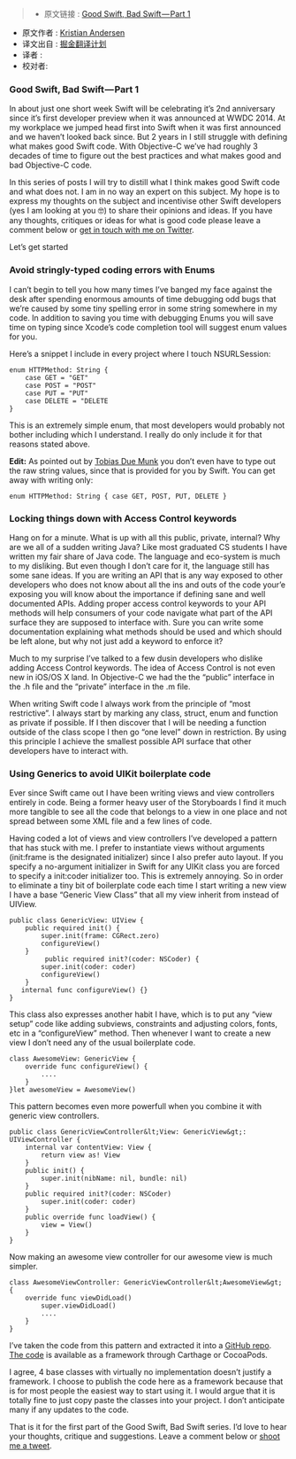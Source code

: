 >* 原文链接 : [Good Swift, Bad Swift — Part 1](https://medium.com/@ksmandersen/good-swift-bad-swift-part-1-f58f71da3575)
* 原文作者 : [Kristian Andersen](https://medium.com/@ksmandersen)
* 译文出自 : [掘金翻译计划](https://github.com/xitu/gold-miner)
* 译者 : 
* 校对者:


### Good Swift, Bad Swift — Part 1

In about just one short week Swift will be celebrating it’s 2nd anniversary since it’s first developer preview when it was announced at WWDC 2014\. At my workplace we jumped head first into Swift when it was first announced and we haven’t looked back since. But 2 years in I still struggle with defining what makes good Swift code. With Objective-C we’ve had roughly 3 decades of time to figure out the best practices and what makes good and bad Objective-C code.

In this series of posts I will try to distill what I think makes good Swift code and what does not. I am in no way an expert on this subject. My hope is to express my thoughts on the subject and incentivise other Swift developers (yes I am looking at you 🤓) to share their opinions and ideas. If you have any thoughts, critiques or ideas for what is good code please leave a comment below or [get in touch with me on Twitter](http://twitter.com/ksmandersen).

Let’s get started

### Avoid stringly-typed coding errors with Enums

I can’t begin to tell you how many times I’ve banged my face against the desk after spending enormous amounts of time debugging odd bugs that we’re caused by some tiny spelling error in some string somewhere in my code. In addition to saving you time with debugging Enums you will save time on typing since Xcode’s code completion tool will suggest enum values for you.

Here’s a snippet I include in every project where I touch NSURLSession:

    enum HTTPMethod: String {
        case GET = "GET"
        case POST = "POST"
        case PUT = "PUT"
        case DELETE = "DELETE
    }

This is an extremely simple enum, that most developers would probably not bother including which I understand. I really do only include it for that reasons stated above.

**Edit:** As pointed out by [Tobias Due Munk](https://medium.com/u/82271c72eab3) you don’t even have to type out the raw string values, since that is provided for you by Swift. You can get away with writing only:

    enum HTTPMethod: String { case GET, POST, PUT, DELETE }

### Locking things down with Access Control keywords

Hang on for a minute. What is up with all this public, private, internal? Why are we all of a sudden writing Java? Like most graduated CS students I have written my fair share of Java code. The language and eco-system is much to my disliking. But even though I don’t care for it, the language still has some sane ideas. If you are writing an API that is any way exposed to other developers who does not know about all the ins and outs of the code your’e exposing you will know about the importance if defining sane and well documented APIs. Adding proper access control keywords to your API methods will help consumers of your code navigate what part of the API surface they are supposed to interface with. Sure you can write some documentation explaining what methods should be used and which should be left alone, but why not just add a keyword to enforce it?

Much to my surprise I’ve talked to a few dusin developers who dislike adding Access Control keywords. The idea of Access Control is not even new in iOS/OS X land. In Objective-C we had the the “public” interface in the .h file and the “private” interface in the .m file.

When writing Swift code I always work from the principle of “most restrictive”. I always start by marking any class, struct, enum and function as private if possible. If I then discover that I will be needing a function outside of the class scope I then go “one level” down in restriction. By using this principle I achieve the smallest possible API surface that other developers have to interact with.

### Using Generics to avoid UIKit boilerplate code

Ever since Swift came out I have been writing views and view controllers entirely in code. Being a former heavy user of the Storyboards I find it much more tangible to see all the code that belongs to a view in one place and not spread between some XML file and a few lines of code.

Having coded a lot of views and view controllers I’ve developed a pattern that has stuck with me. I prefer to instantiate views without arguments (init:frame is the designated initializer) since I also prefer auto layout. If you specify a no-argument initializer in Swift for any UIKit class you are forced to specify a init:coder initializer too. This is extremely annoying. So in order to eliminate a tiny bit of boilerplate code each time I start writing a new view I have a base “Generic View Class” that all my view inherit from instead of UIView.

    public class GenericView: UIView {
        public required init() {
            super.init(frame: CGRect.zero)
            configureView()
        }
             public required init?(coder: NSCoder) {
            super.init(coder: coder)
            configureView()
        }
       internal func configureView() {}
    }

This class also expresses another habit I have, which is to put any “view setup” code like adding subviews, constraints and adjusting colors, fonts, etc in a “configureView” method. Then whenever I want to create a new view I don’t need any of the usual boilerplate code.

    class AwesomeView: GenericView {
        override func configureView() {
            ....
        }
    }let awesomeView = AwesomeView()

This pattern becomes even more powerfull when you combine it with generic view controllers.

    public class GenericViewController&lt;View: GenericView&gt;: UIViewController {
        internal var contentView: View {
            return view as! View
        }
        public init() {
            super.init(nibName: nil, bundle: nil)
        }
        public required init?(coder: NSCoder)
            super.init(coder: coder)
        }
        public override func loadView() {
            view = View()
        }
    }

Now making an awesome view controller for our awesome view is much simpler.

    class AwesomeViewController: GenericViewController&lt;AwesomeView&gt; {
        override func viewDidLoad()
            super.viewDidLoad()
            ....
        }
    }

I’ve taken the code from this pattern and extracted it into a [GitHub repo](https://github.com/ksmandersen/GenericViewKit). [The code](https://github.com/ksmandersen/GenericViewKit) is available as a framework through Carthage or CocoaPods.

I agree, 4 base classes with virtually no implementation doesn’t justify a framework. I choose to publish the code here as a framework because that is for most people the easiest way to start using it. I would argue that it is totally fine to just copy paste the classes into your project. I don’t anticipate many if any updates to the code.

That is it for the first part of the Good Swift, Bad Swift series. I’d love to hear your thoughts, critique and suggestions. Leave a comment below or [shoot me a tweet](http://twitter.com/ksmandersen).

